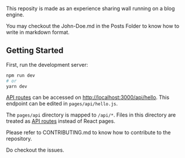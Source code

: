 
This reposity is made as an experience sharing wall running on a blog engine.

You may checkout the John-Doe.md in the Posts Folder to know how to write in markdown format.

## Getting Started

First, run the development server:

```bash
npm run dev
# or
yarn dev
```


[API routes](https://nextjs.org/docs/api-routes/introduction) can be accessed on [http://localhost:3000/api/hello](http://localhost:3000/api/hello). This endpoint can be edited in `pages/api/hello.js`.

The `pages/api` directory is mapped to `/api/*`. Files in this directory are treated as [API routes](https://nextjs.org/docs/api-routes/introduction) instead of React pages.

Please refer to CONTRIBUTING.md to know how to contribute to the repository.

Do checkout the issues.
